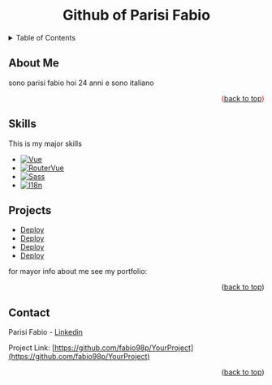 <a name="readme-top"></a>



<!-- PROJECT LOGO -->
<br />
<div align="center">
    <h1>Github of Parisi Fabio</h1>
</div>

<!-- TABLE OF CONTENTS -->
<details>
  <summary>Table of Contents</summary>
  <ol>
    <li>
      <a href="#about-the-project">About The Project</a>
      <ul>
        <li><a href="#built-with">Built With</a></li>
      </ul>
    </li>
    <li>
      <a href="#getting-started">Getting Started</a>
      <ul>
        <li><a href="#installation">Installation</a></li>
      </ul>
    </li>
    <li><a href="#contact">Contact</a></li>
  </ol>
</details>

<style>
	#test {
		color: red
	}
</style>


<!-- ABOUT THE PROJECT -->
## About Me

sono parisi fabio hoi 24 anni e sono italiano


<p align="right" id="test">(<a href="#readme-top">back to top</a>)</p>

## Skills

This is my major skills

* [![Vue][Vue.js]][Vue-url]
* [![RouterVue][RouterVue.js]][RouterVue-url]
* [![Sass][Sass]][Sass-url]
* [![I18n][I18n]][I18n-url]


## Projects
<ul> 
    <li><a href="#readme-top">Deploy</a></li>
    <li><a href="#readme-top">Deploy</a></li>
    <li><a href="#readme-top">Deploy</a></li>
    <li><a href="#readme-top">Deploy</a></li>
</ul>
for mayor info about me see my portfolio:



<p align="right">(<a href="#readme-top">back to top</a>)</p>


<!-- CONTACT -->
## Contact
<!-- inserire email e altre cose -->
Parisi Fabio - [Linkedin](https://www.linkedin.com/in/fabio-parisi-ab0297171/) 

Project Link: [https://github.com/fabio98p/YourProject](https://github.com/fabio98p/YourProject)

<p align="right">(<a href="#readme-top">back to top</a>)</p>

<!-- MARKDOWN LINKS & IMAGES -->
<!-- https://www.markdownguide.org/basic-syntax/#reference-style-links -->
[contributors-shield]: https://img.shields.io/github/contributors/fabio98p/YourProject.svg?style=for-the-badge
[contributors-url]: https://github.com/fabio98p/YourProject/graphs/contributors
[forks-shield]: https://img.shields.io/github/forks/fabio98p/YourProject.svg?style=for-the-badge
[forks-url]: https://github.com/fabio98p/YourProject/network/members
[stars-shield]: https://img.shields.io/github/stars/fabio98p/YourProject.svg?style=for-the-badge
[stars-url]: https://github.com/fabio98p/YourProject/stargazers
[issues-shield]: https://img.shields.io/github/issues/fabio98p/YourProject.svg?style=for-the-badge
[issues-url]: https://github.com/fabio98p/YourProject/issues
[linkedin-shield]: https://img.shields.io/badge/-LinkedIn-black.svg?style=for-the-badge&logo=linkedin&colorB=555
[linkedin-url]: https://www.linkedin.com/in/fabio-parisi-ab0297171/
[github-url]: https://github.com/fabio98p
[deploy-url]: https://github.com/fabio98p
[product-screenshot]: images/portfolio.png

[Vue.js]: https://img.shields.io/badge/Vue3-35495E?style=for-the-badge&logo=vuedotjs&logoColor=4FC08D
[Vue-url]: https://vuejs.org/
[RouterVue.js]: https://img.shields.io/badge/RouterVue-35495E?style=for-the-badge&logo=vuedotjs&logoColor=4FC08D
[RouterVue-url]: https://router.vuejs.org/
[Sass]: https://img.shields.io/badge/Sass-bf4080?style=for-the-badge&logo=sass&logoColor=ffffff
[Sass-url]: https://sass-lang.com/
[I18n]: https://img.shields.io/badge/I18next-ffffff?style=for-the-badge&logo=i18next&logoColor=26a69a
[I18n-url]: https://www.i18next.com/



